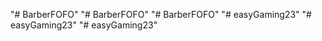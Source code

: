 "# BarberFOFO" 
"# BarberFOFO" 
"# BarberFOFO" 
"# easyGaming23" 
"# easyGaming23" 
"# easyGaming23" 
